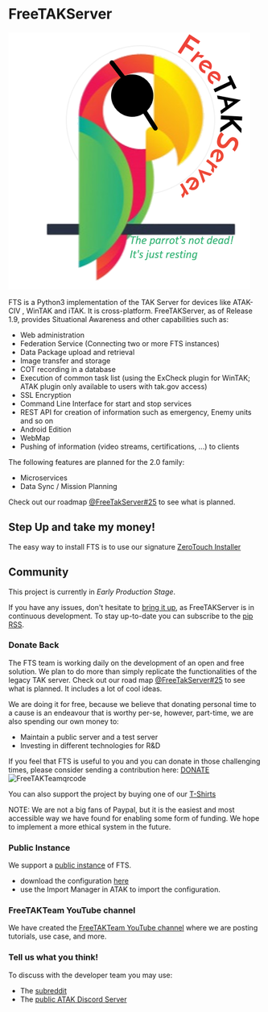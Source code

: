 # FreeTAKServer

![FTS Logo](FreeTakServerLogo.png)

FTS is a Python3 implementation of the TAK Server for devices like ATAK-CIV , WinTAK and iTAK. It is cross-platform.
FreeTAKServer, as of Release 1.9, provides Situational Awareness and other capabilities such as:

- Web administration
- Federation Service (Connecting two or more FTS instances)
- Data Package upload and retrieval
- Image transfer and storage
- COT recording in a database
- Execution of common task list (using the ExCheck plugin for WinTAK; ATAK plugin only available to users with tak.gov access)
- SSL Encryption
- Command Line Interface for start and stop services
- REST API for creation of information such as emergency, Enemy units and so on
- Android Edition
- WebMap
- Pushing of information (video streams, certifications, ...) to clients

The following features are planned for the 2.0 family:
- Microservices
- Data Sync / Mission Planning

Check out our roadmap [@FreeTakServer#25](https://github.com/FreeTAKTeam/FreeTakServer/issues/25) to see what is planned.

## Step Up and take my money!
The easy way to install FTS is to use our signature [ZeroTouch Installer](https://freetakteam.github.io/FreeTAKServer-User-Docs/Installation/Ansible/ZeroTouchInstall/)  

## Community
This project is currently in *Early Production Stage*.

If you have any issues, don't hesitate to [bring it up](https://github.com/Tapawingo/FreeTakServer/issues), as FreeTAKServer is in continuous development. To stay up-to-date you can subscribe to the [pip RSS](https://pypi.org/rss/project/freetakserver/releases.xml).

### Donate Back
The FTS team is working  daily on the development of an open and free solution.  We plan to do more than simply replicate the functionalities of the legacy TAK server.  Check out our road map [@FreeTakServer#25](https://github.com/FreeTAKTeam/FreeTakServer/issues/25) to see what is planned.  It includes a lot of cool ideas.

We are doing it for free, because we believe that donating personal time to a cause is an endeavour that is worthy per-se, however, part-time, we are also spending our own money to:

- Maintain a public server and a test server
- Investing in different technologies for R&D

If you feel that FTS is useful to you and you can donate in those challenging times, please consider sending a contribution here:
[DONATE](https://www.paypal.com/cgi-bin/webscr?cmd=_donations&business=brothercorvo%40gmail.com&item_name=FreeTAKServer+R%26D&currency_code=CAD&source=url)
![FreeTAKTeamqrcode](https://user-images.githubusercontent.com/60719165/162584843-b7121ff7-40d9-4499-b274-a3ff87c3e587.png)

You can also support the project by buying one of our [T-Shirts](http://tee.pub/lic/elARpZYCmaw)

NOTE:
We are not a big fans of Paypal, but it is the easiest and most accessible way we have found for enabling some form of funding.
We hope to implement a more ethical system in the future.

### Public Instance
We support a [public instance](https://www.reddit.com/r/ATAK/wiki/index/freetakserver) of FTS.
- download the configuration [here](https://drive.google.com/file/d/1IK1LfPN13EWikHaMyOuDDwIerNGz-Wli)
- use the Import Manager in ATAK to import the configuration.

### FreeTAKTeam YouTube channel
We have created the [FreeTAKTeam YouTube channel](https://www.youtube.com/channel/UCJJOterycd1UuulmQGEV8Iw) where we are posting tutorials, use case, and more.  

### Tell us what you think!
To discuss with the developer team you may use:
- The [subreddit](https://www.reddit.com/r/ATAK/)
- The [public ATAK Discord Server](https://discordapp.com/invite/XEPyhHA)
